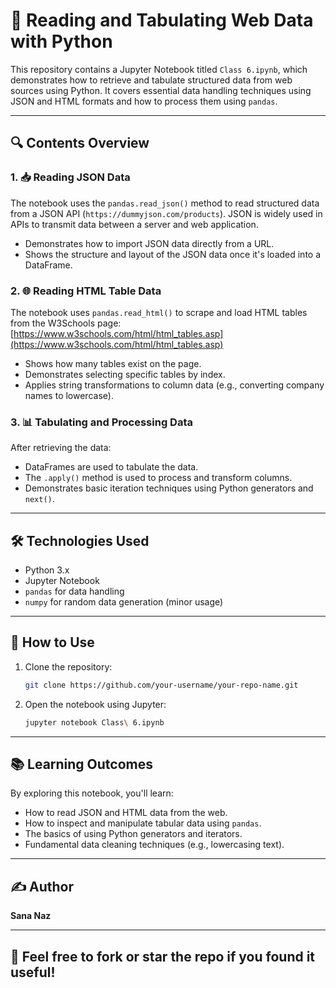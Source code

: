 
# 📘 Reading and Tabulating Web Data with Python

This repository contains a Jupyter Notebook titled `Class 6.ipynb`, which demonstrates how to retrieve and tabulate structured data from web sources using Python. It covers essential data handling techniques using JSON and HTML formats and how to process them using `pandas`.

---

## 🔍 Contents Overview

### 1. 📥 Reading JSON Data
The notebook uses the `pandas.read_json()` method to read structured data from a JSON API (`https://dummyjson.com/products`). JSON is widely used in APIs to transmit data between a server and web application.

- Demonstrates how to import JSON data directly from a URL.
- Shows the structure and layout of the JSON data once it's loaded into a DataFrame.

### 2. 🌐 Reading HTML Table Data
The notebook uses `pandas.read_html()` to scrape and load HTML tables from the W3Schools page:
[https://www.w3schools.com/html/html_tables.asp](https://www.w3schools.com/html/html_tables.asp)

- Shows how many tables exist on the page.
- Demonstrates selecting specific tables by index.
- Applies string transformations to column data (e.g., converting company names to lowercase).

### 3. 📊 Tabulating and Processing Data
After retrieving the data:
- DataFrames are used to tabulate the data.
- The `.apply()` method is used to process and transform columns.
- Demonstrates basic iteration techniques using Python generators and `next()`.

---

## 🛠️ Technologies Used

- Python 3.x
- Jupyter Notebook
- `pandas` for data handling
- `numpy` for random data generation (minor usage)

---

## 📎 How to Use

1. Clone the repository:
   ```bash
   git clone https://github.com/your-username/your-repo-name.git
   ```
2. Open the notebook using Jupyter:
   ```bash
   jupyter notebook Class\ 6.ipynb
   ```

---

## 📚 Learning Outcomes

By exploring this notebook, you'll learn:
- How to read JSON and HTML data from the web.
- How to inspect and manipulate tabular data using `pandas`.
- The basics of using Python generators and iterators.
- Fundamental data cleaning techniques (e.g., lowercasing text).

---

## ✍️ Author

**Sana Naz**

---

## 🌟 Feel free to fork or star the repo if you found it useful!
